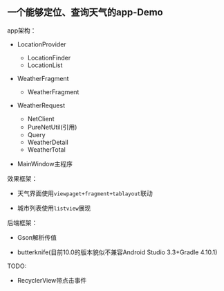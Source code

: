 ## 一个能够定位、查询天气的app-Demo

app架构：

- LocationProvider
  - LocationFinder
  - LocationList

- WeatherFragment
  - WeatherFragment
- WeatherRequest
  - NetClient
  - PureNetUtil(引用)
  - Query
  - WeatherDetail
  - WeatherTotal
- MainWindow主程序



效果框架：

- 天气界面使用```viewpaget+fragment+tablayout```联动

- 城市列表使用```listview```展现

  

后端框架：

- Gson解析传值

- butterknife(目前10.0的版本貌似不兼容Android Studio 3.3+Gradle 4.10.1)

  

TODO:

- RecyclerView带点击事件